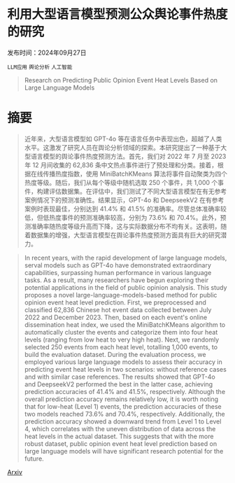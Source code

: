 # 利用大型语言模型预测公众舆论事件热度的研究

发布时间：2024年09月27日

`LLM应用` `舆论分析` `人工智能`

> Research on Predicting Public Opinion Event Heat Levels Based on Large Language Models

# 摘要

> 近年来，大型语言模型如 GPT-4o 等在语言任务中表现出色，超越了人类水平。这激发了研究人员在舆论分析领域的探索。本研究提出了一种基于大型语言模型的舆论事件热度预测方法。首先，我们对 2022 年 7 月至 2023 年 12 月间收集的 62,836 条中文热点事件进行了预处理和分类。接着，根据在线传播热度指数，使用 MiniBatchKMeans 算法将事件自动聚类为四个热度等级。随后，我们从每个等级中随机选取 250 个事件，共 1,000 个事件，构建评估数据集。在评估中，我们测试了不同大型语言模型在有无参考案例情况下的预测准确性。结果显示，GPT-4o 和 DeepseekV2 在有参考案例时表现最佳，分别达到 41.4% 和 41.5% 的准确率。尽管总体准确率较低，但低热度事件的预测准确率较高，分别为 73.6% 和 70.4%。此外，预测准确率随热度等级升高而下降，这与实际数据分布不均有关。这表明，随着数据集的增强，大型语言模型在舆论事件热度预测方面具有巨大的研究潜力。

> In recent years, with the rapid development of large language models, serval models such as GPT-4o have demonstrated extraordinary capabilities, surpassing human performance in various language tasks. As a result, many researchers have begun exploring their potential applications in the field of public opinion analysis. This study proposes a novel large-language-models-based method for public opinion event heat level prediction. First, we preprocessed and classified 62,836 Chinese hot event data collected between July 2022 and December 2023. Then, based on each event's online dissemination heat index, we used the MiniBatchKMeans algorithm to automatically cluster the events and categorize them into four heat levels (ranging from low heat to very high heat). Next, we randomly selected 250 events from each heat level, totalling 1,000 events, to build the evaluation dataset. During the evaluation process, we employed various large language models to assess their accuracy in predicting event heat levels in two scenarios: without reference cases and with similar case references. The results showed that GPT-4o and DeepseekV2 performed the best in the latter case, achieving prediction accuracies of 41.4% and 41.5%, respectively. Although the overall prediction accuracy remains relatively low, it is worth noting that for low-heat (Level 1) events, the prediction accuracies of these two models reached 73.6% and 70.4%, respectively. Additionally, the prediction accuracy showed a downward trend from Level 1 to Level 4, which correlates with the uneven distribution of data across the heat levels in the actual dataset. This suggests that with the more robust dataset, public opinion event heat level prediction based on large language models will have significant research potential for the future.

[Arxiv](https://arxiv.org/abs/2409.18548)